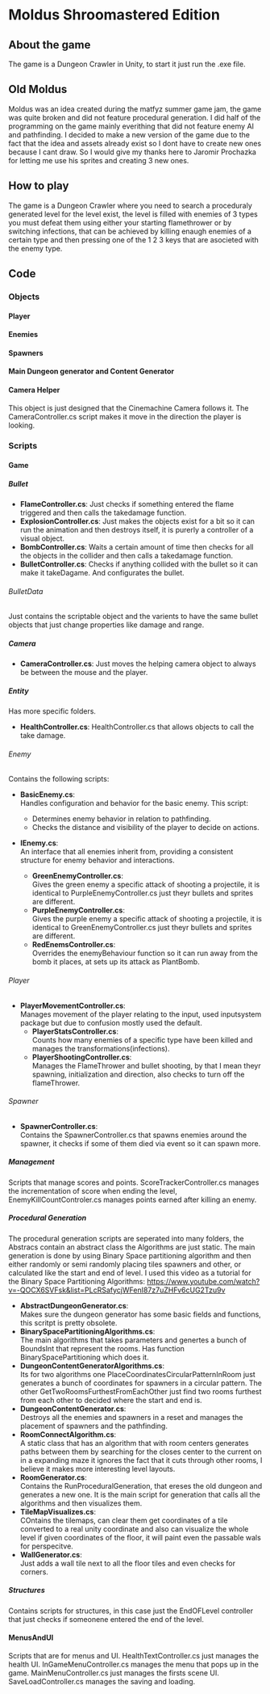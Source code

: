 # Moldus Shroomastered Edition


## About the game
The game is a Dungeon Crawler in Unity, to start it just run the .exe file.
## Old Moldus
Moldus was an idea created during the matfyz summer game jam, the game was quite broken and did not feature procedural generation. I did half of the programming on the game mainly everithing that did not feature enemy AI and pathfinding. I decided to make a new version of the game due to the fact that the idea and assets already exist so I dont have to create new ones because I cant draw. So I would give my thanks here to Jaromir Prochazka for letting me use his sprites and creating 3 new ones.
## How to play
The game is a Dungeon Crawler where you need to search a proceduraly generated level for the level exist, the level is filled with enemies of 3 types you must defeat them using either your starting flamethrower or by switching infections, that can be achieved by killing enaugh enemies of a certain type and then pressing one of the 1 2 3 keys that are asocieted with the enemy type. 
## Code

### Objects

#### Player

#### Enemies

#### Spawners

#### Main Dungeon generator and Content Generator

#### Camera Helper
This object is just designed that the Cinemachine Camera follows it. The CameraController.cs script makes it move in the direction the player is looking. 
### Scripts

#### Game

##### Bullet
- **FlameController.cs**:
Just checks if something entered the flame triggered and then calls the takedamage function.
- **ExplosionController.cs**:
Just makes the objects exist for a bit so it can run the animation and then destroys itself, it is purerly a controller of a visual object.
- **BombController.cs**:
Waits a certain amount of time then checks for all the objects in the collider and then calls a takedamage function.
- **BulletController.cs**:
Checks if anything collided with the bullet so it can make it takeDagame. And configurates the bullet.
###### BulletData
Just contains the scriptable object and the varients to have the same bullet objects that just change properties like damage and range.
##### Camera
- **CameraController.cs**:
Just moves the helping camera object to always be between the mouse and the player.
##### Entity
Has more specific folders.
- **HealthController.cs**:
HealthController.cs that allows objects to call the take damage. 
###### Enemy
Contains the following scripts:
- **BasicEnemy.cs**:  
  Handles configuration and behavior for the basic enemy. This script:
  - Determines enemy behavior in relation to pathfinding.
  - Checks the distance and visibility of the player to decide on actions.

- **IEnemy.cs**:  
  An interface that all enemies inherit from, providing a consistent structure for enemy behavior and interactions.
  - **GreenEnemyController.cs**:  
  Gives the green enemy a specific attack of shooting a projectile, it is identical to PurpleEnemyController.cs just theyr bullets and sprites are different.
  - **PurpleEnemyController.cs**:  
   Gives the purple enemy a specific attack of shooting a projectile, it is identical to GreenEnemyController.cs just theyr bullets and sprites are different.
  - **RedEnemsController.cs**:  
 Overrides the enemyBehaviour function so it can run  away from the bomb it places, at sets up its attack as PlantBomb.

###### Player
  - **PlayerMovementController.cs**:  
  Manages movement of the player relating to the input, used inputsystem package but due to confusion mostly used the default.
    - **PlayerStatsController.cs**:  
  Counts how many enemies of a specific type have been killed and manages the transformations(infections).
    - **PlayerShootingController.cs**:  
  Manages the FlameThrower and bullet shooting, by that I mean theyr spawning, initialization and direction, also checks to turn off the flameThrower.
###### Spawner
  - **SpawnerController.cs**:  
Contains the SpawnerController.cs that spawns enemies around the spawner, it checks if some of them died via event so it can spawn more.
##### Management
Scripts that manage scores and points. ScoreTrackerController.cs manages the incrementation of score when ending the level, EnemyKillCountControler.cs manages points earned after killing an enemy. 
##### Procedural Generation
The procedural generation scripts are seperated into many folders, the Abstracs contain an abstract class the Algorithms are just static. The main generation is done by using Binary Space partitioning algorithm and then either randomly or semi randomly placing tiles spawners and other, or calculated like the start and end of level. I used this video as a tutorial for the Binary Space Partitioning Algorithms: https://www.youtube.com/watch?v=-QOCX6SVFsk&list=PLcRSafycjWFenI87z7uZHFv6cUG2Tzu9v
 - **AbstractDungeonGenerator.cs**:  
Makes sure the dungeon generator has some basic fields and functions, this scritpt is pretty obsolete.
 - **BinarySpacePartitioningAlgorithms.cs**:  
The main algorithms that takes parameters and genertes a bunch of BoundsInt that represent the rooms. Has function BinarySpacePartitioning which does it.
 - **DungeonContentGeneratorAlgorithms.cs**:  
Its for two algorithms one PlaceCoordinatesCircularPatternInRoom just generates a bunch of coordinates for spawners in a circular pattern. The other GetTwoRoomsFurthestFromEachOther just find two rooms furthest from each other to decided where the start and end is.
 - **DungeonContentGenerator.cs**:  
Destroys all the enemies and spawners in a reset and manages the placement of spawners and the pathfinding.
 - **RoomConnectAlgorithm.cs**:  
A static class that has an algorithm that with room centers generates paths between them by searching for the closes center to the current on in a expanding maze it ignores the fact that it cuts through other rooms, I believe it makes more interesting level layouts.
 - **RoomGenerator.cs**:  
Contains the RunProceduralGeneration, that ereses the old dungeon and generates a new one. It is the main script for generation that calls all the algorithms and then visualizes them.
 - **TileMapVisualizes.cs**:  
COntains the tilemaps, can clear them get coordinates of a tile converted to a real unity coordinate and also can visualize the whole level if given coordinates of the floor, it will paint even the passable wals for perspecitve.
 - **WallGenerator.cs**:  
Just adds a wall tile next to all the floor tiles and even checks for corners.
##### Structures
Contains scripts for structures, in this case just the EndOFLevel controller that just checks if someonene entered the end of the level.
#### MenusAndUI
Scripts that are for menus and UI. HealthTextController.cs just manages the health UI. InGameMenuController.cs manages the menu that pops up in the game. MainMenuController.cs just manages the firsts scene UI. SaveLoadController.cs manages the saving and loading.
